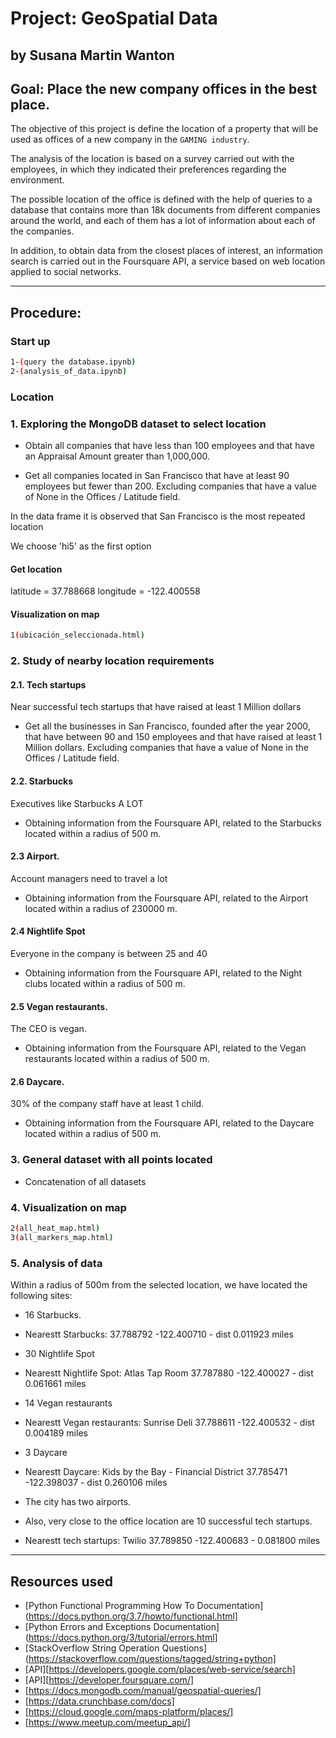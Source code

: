 

# Project: GeoSpatial Data
## by Susana Martin Wanton

## Goal: Place the new company offices in the best place.

The objective of this project is
define the location of a property that will be used as offices of a new company in the `GAMING industry`.

The analysis of the location is based on a survey carried out with the employees, in which they indicated their preferences regarding the environment.

The possible location of the office is defined with the help of queries to a database that contains more than 18k documents from different companies around the world, and each of them has a lot of information about each of the companies.

In addition, to obtain data from the closest places of interest, an information search is carried out in the Foursquare API, a service based on web location applied to social networks.

---

## Procedure:

### Start up

```bash
1-(query the database.ipynb)
2-(analysis_of_data.ipynb)
```

### Location

### 1. Exploring the MongoDB dataset to select location

- Obtain all companies that have less than 100 employees and that have an Appraisal Amount greater than 1,000,000.

- Get all companies located in San Francisco that have at least 90 employees but fewer than 200. Excluding companies that have a value of None in the Offices / Latitude field.

In the data frame it is observed that San Francisco is the most repeated location

We choose 'hi5' as the first option

#### Get location

latitude = 37.788668
longitude = -122.400558

#### Visualization on  map

```bash
1(ubicación_seleccionada.html)
```

### 2. Study of nearby location requirements

####  2.1. Tech startups
Near successful tech startups that have raised at least 1 Million dollars

- Get all the businesses in San Francisco, founded after the year 2000, that have between 90 and 150 employees and that have raised at least 1 Million dollars. Excluding companies that have a value of None in the Offices / Latitude field.

#### 2.2. Starbucks
Executives like Starbucks A LOT

- Obtaining information from the Foursquare API, related to the Starbucks located within a radius of 500 m.

#### 2.3 Airport.
Account managers need to travel a lot

- Obtaining information from the Foursquare API, related to the Airport located within a radius of 230000 m.

#### 2.4 Nightlife Spot
Everyone in the company is between 25 and 40

- Obtaining information from the Foursquare API, related to the Night clubs located within a radius of 500 m.

#### 2.5 Vegan restaurants.
The CEO is vegan.

- Obtaining information from the Foursquare API, related to the Vegan restaurants located within a radius of 500 m.

#### 2.6 Daycare.
30% of the company staff have at least 1 child.

- Obtaining information from the Foursquare API, related to the Daycare located within a radius of 500 m.


### 3. General dataset with all points located

- Concatenation of all datasets

### 4. Visualization on  map

```bash
2(all_heat_map.html)
3(all_markers_map.html)
```

### 5. Analysis of data

Within a radius of 500m from the selected location, we have located the following sites:

- 16 Starbucks.
- Nearestt Starbucks: 37.788792 -122.400710 - dist 0.011923 miles

- 30 Nightlife Spot
- Nearestt Nightlife Spot: Atlas Tap Room 37.787880 -122.400027 - dist 0.061661 miles

- 14 Vegan restaurants
- Nearestt Vegan restaurants: Sunrise Deli 37.788611 -122.400532 - dist 0.004189 miles

- 3 Daycare
- Nearestt Daycare: Kids by the Bay - Financial District 37.785471 -122.398037 - dist 0.260106 miles

- The city has two airports.

- Also, very close to the office location are 10 successful tech startups.
- Nearestt tech startups: Twilio 37.789850 -122.400683 - 0.081800 miles

---
## Resources used

* [Python Functional Programming How To Documentation](https://docs.python.org/3.7/howto/functional.html]
* [Python Errors and Exceptions Documentation](https://docs.python.org/3/tutorial/errors.html]
* [StackOverflow String Operation Questions](https://stackoverflow.com/questions/tagged/string+python]
* [API][https://developers.google.com/places/web-service/search]
* [API][https://developer.foursquare.com/]
* [https://docs.mongodb.com/manual/geospatial-queries/]
* [https://data.crunchbase.com/docs]
* [https://cloud.google.com/maps-platform/places/]
* [https://www.meetup.com/meetup_api/]
